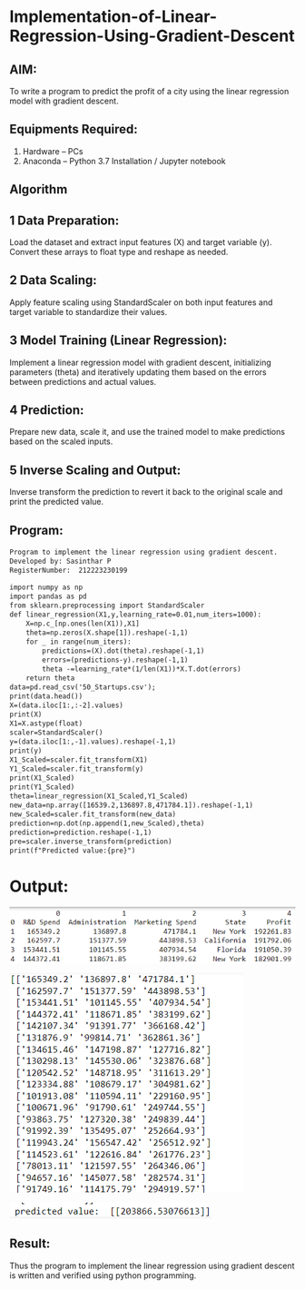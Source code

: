 # Implementation-of-Linear-Regression-Using-Gradient-Descent

## AIM:
To write a program to predict the profit of a city using the linear regression model with gradient descent.

## Equipments Required:
1. Hardware – PCs
2. Anaconda – Python 3.7 Installation / Jupyter notebook


## Algorithm
## 1 Data Preparation:
Load the dataset and extract input features (X) and target variable (y).
Convert these arrays to float type and reshape as needed.

## 2 Data Scaling:
Apply feature scaling using StandardScaler on both input features and target variable to standardize their values.

## 3 Model Training (Linear Regression):
Implement a linear regression model with gradient descent, initializing parameters (theta) and iteratively updating them based on the errors between predictions and actual values.

## 4 Prediction:
Prepare new data, scale it, and use the trained model to make predictions based on the scaled inputs.

## 5 Inverse Scaling and Output:
Inverse transform the prediction to revert it back to the original scale and print the predicted value.

## Program:
```
Program to implement the linear regression using gradient descent.
Developed by: Sasinthar P
RegisterNumber:  212223230199
```

```
import numpy as np
import pandas as pd
from sklearn.preprocessing import StandardScaler
def linear_regression(X1,y,learning_rate=0.01,num_iters=1000):
    X=np.c_[np.ones(len(X1)),X1]
    theta=np.zeros(X.shape[1]).reshape(-1,1)
    for _ in range(num_iters):
        predictions=(X).dot(theta).reshape(-1,1)
        errors=(predictions-y).reshape(-1,1)
        theta -=learning_rate*(1/len(X1))*X.T.dot(errors)
    return theta
data=pd.read_csv('50_Startups.csv');
print(data.head())
X=(data.iloc[1:,:-2].values)
print(X)
X1=X.astype(float)
scaler=StandardScaler()
y=(data.iloc[1:,-1].values).reshape(-1,1)
print(y)
X1_Scaled=scaler.fit_transform(X1)
Y1_Scaled=scaler.fit_transform(y)
print(X1_Scaled)
print(Y1_Scaled)
theta=linear_regression(X1_Scaled,Y1_Scaled)
new_data=np.array([16539.2,136897.8,471784.1]).reshape(-1,1)
new_Scaled=scaler.fit_transform(new_data)
prediction=np.dot(np.append(1,new_Scaled),theta)
prediction=prediction.reshape(-1,1)
pre=scaler.inverse_transform(prediction)
print(f"Predicted value:{pre}")
```
# Output:

![alt text](<Screenshot 2024-09-01 155813.png>)


![alt text](<Screenshot 2024-09-01 155825.png>)

![alt text](<Screenshot 2024-09-01 155833.png>)

## Result:
Thus the program to implement the linear regression using gradient descent is written and verified using python programming.
